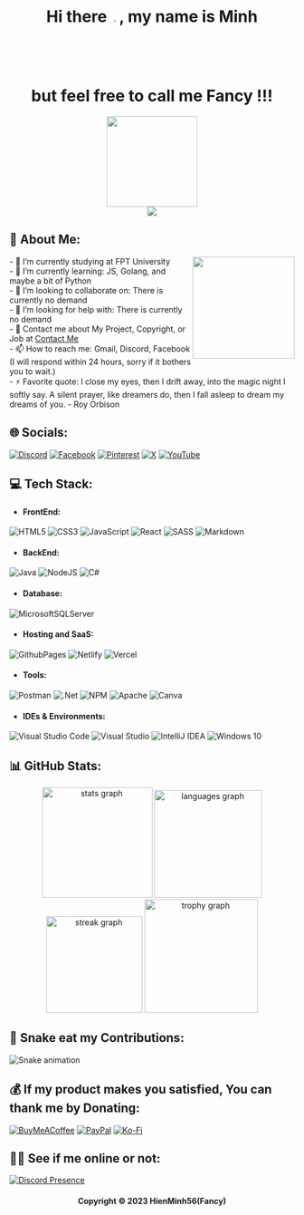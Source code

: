 <h1 align="center">Hi there <img src="https://emoji.discadia.com/emojis/27d1ad6f-6cd3-44cc-baef-6c2f3c973d3d.gif" width="3%"/>, my name is Minh </br> but feel free to call me Fancy !!!</h1>


<div align="center">
  <img height="160" src="https://img.itch.zone/aW1nLzExNTExMTguZ2lm/original/wRWQpp.gif"  />
</div>

<div align="center">
  <img src="https://profile-counter.glitch.me/HienMinh56/count.svg?"  />
</div>

<h2 align="left">💫 About Me:</h2>

<img align="right" height="180" src="https://i.pinimg.com/originals/ff/98/6c/ff986c4116c1551007ff0152e2a4d85e.gif" />

<p align="left">- 🔭 I’m currently studying at FPT University <br>- 🌱 I’m currently learning: JS, Golang, and maybe a bit of Python<br>- 👯 I’m looking to collaborate on: There is currently no demand<br>- 🤔 I’m looking for help with: There is currently no demand<br>- 💬 Contact me about My Project, Copyright, or Job at <a href="https://hienminh56-contact.netlify.app">Contact Me</a><br>- 📫 How to reach me: Gmail, Discord, Facebook (I will respond within 24 hours, sorry if it bothers you to wait.)<br>- ⚡ Favorite quote: I close my eyes, then I drift away, into the magic night I softly say. A silent prayer, like dreamers do, then I fall asleep to dream my dreams of you. - Roy Orbison</p>

<h2 align="left">🌐 Socials:</h2>

[![Discord](https://img.shields.io/badge/Discord-%237289DA.svg?style=plat-quare&logo=discord&logoColor=white)](https://discord.gg/zvFf8F94)
[![Facebook](https://img.shields.io/badge/Facebook-%231877F2.svg?style=plat-quare&logo=Facebook&logoColor=white)](https://www.facebook.com/DoanLeHienMinh/)
[![Pinterest](https://img.shields.io/badge/Pinterest-%23E60023.svg?style=plat-quare&logo=Pinterest&logoColor=white)](https://www.pinterest.com/Fancy_03/)
[![X](https://img.shields.io/badge/X-black.svg?style=plat-quare&logo=X&logoColor=white)](https://twitter.com/oan_fancy)
[![YouTube](https://img.shields.io/badge/YouTube-%23FF0000.svg?style=plat-quare&logo=YouTube&logoColor=white)](https://www.youtube.com/@hiezmusic)

<h2 align="left">💻 Tech Stack:</h2>
  
- #### FrontEnd: 
![HTML5](https://img.shields.io/badge/Html5-%23E34F26.svg?style=for-the-badge&logo=html5&logoColor=white)
![CSS3](https://img.shields.io/badge/Css3-%231572B6.svg?style=for-the-badge&logo=css3&logoColor=white)
![JavaScript](https://img.shields.io/badge/Javascript-%23323330.svg?style=for-the-badge&logo=javascript&logoColor=%23F7DF1E)
![React](https://img.shields.io/badge/React-%2320232a.svg?style=for-the-badge&logo=react&logoColor=%2361DAFB)
![SASS](https://img.shields.io/badge/SASS-hotpink.svg?style=for-the-badge&logo=SASS&logoColor=white)
![Markdown](https://img.shields.io/badge/Markdown-%23000000.svg?style=for-the-badge&logo=markdown&logoColor=white)

- #### BackEnd: 
![Java](https://img.shields.io/badge/Java-%23ED8B00.svg?style=for-the-badge&logo=openjdk&logoColor=white)
![NodeJS](https://img.shields.io/badge/Node.js-6DA55F?style=for-the-badge&logo=node.js&logoColor=white)
![C#](https://img.shields.io/badge/C%23-%23239120.svg?style=for-the-badge&logo=csharp&logoColor=white)

- #### Database: 
![MicrosoftSQLServer](https://img.shields.io/badge/Microsoft%20SQL%20Server-CC2927?style=for-the-badge&logo=microsoft%20sql%20server&logoColor=white)

- #### Hosting and SaaS: 
![GithubPages](https://img.shields.io/badge/Github%20pages-121013?style=for-the-badge&logo=github&logoColor=white)
![Netlify](https://img.shields.io/badge/Netlify-%23000000.svg?style=for-the-badge&logo=netlify&logoColor=#00C7B7)
![Vercel](https://img.shields.io/badge/Vercel-%23000000.svg?style=for-the-badge&logo=vercel&logoColor=white)

- #### Tools:
![Postman](https://img.shields.io/badge/Postman-FF6C37?style=for-the-badge&logo=postman&logoColor=white)
![.Net](https://img.shields.io/badge/.NET-5C2D91?style=for-the-badge&logo=.net&logoColor=white)
![NPM](https://img.shields.io/badge/NPM-%23CB3837.svg?style=for-the-badge&logo=npm&logoColor=white)
![Apache](https://img.shields.io/badge/Apache-%23D42029.svg?style=for-the-badge&logo=apache&logoColor=white)
![Canva](https://img.shields.io/badge/Canva-%2300C4CC.svg?style=for-the-badge&logo=Canva&logoColor=white)

- #### IDEs & Environments: 
![Visual Studio Code](https://img.shields.io/badge/Visual%20Studio%20Code-0078d7.svg?style=for-the-badge&logo=visual-studio-code&logoColor=white)
![Visual Studio](https://img.shields.io/badge/Visual%20Studio-981cc8.svg?style=for-the-badge&logo=visual-studio-code&logoColor=white)
![IntelliJ IDEA](https://img.shields.io/badge/IntelliJIDEA-000000.svg?style=for-the-badge&logo=intellij-idea&logoColor=white)
![Windows 10](https://img.shields.io/badge/Windows%2010-0078D6?style=for-the-badge&logo=windows&logoColor=white)
   
<h2 align="left">📊 GitHub Stats:</h2>
<div align="center">
  <img src="https://github-readme-stats.vercel.app/api?username=HienMinh56&hide_title=false&hide_rank=false&show_icons=true&include_all_commits=true&count_private=true&disable_animations=false&theme=radical&locale=en&hide_border=false&order=1" height="195" alt="stats graph"  />
  <img src="https://github-readme-stats.vercel.app/api/top-langs?username=HienMinh56&locale=en&hide_title=false&layout=compact&card_width=320&langs_count=10&theme=radical&hide_border=false&order=2" height="190" alt="languages graph" />
  <img src="https://streak-stats.demolab.com?user=HienMinh56&locale=en&mode=daily&theme=radical&hide_border=false&border_radius=5&order=3" height="170" alt="streak graph" />
  <img src="https://github-profile-trophy.vercel.app?username=HienMinh56&theme=radical&column=-1&row=1&margin-w=8&margin-h=8&no-bg=true&no-frame=false&order=4" height="200" alt="trophy graph" />
</div>

<h2 align="left">🐍 Snake eat my Contributions:</h2>

<img src="https://raw.githubusercontent.com/HienMinh56/HienMinh56/output/snake.svg" alt="Snake animation" />

<h2 align="left">💰 If my product makes you satisfied, You can thank me by Donating:</h2>

[![BuyMeACoffee](https://img.shields.io/badge/Buy%20Me%20a%20Coffee-ffdd00?style=for-the-badge&logo=buy-me-a-coffee&logoColor=black)](https://www.buymeacoffee.com/fancy56)
[![PayPal](https://img.shields.io/badge/PayPal-00457C?style=for-the-badge&logo=paypal&logoColor=white)](https://www.paypal.com/paypalme/hienminh56)
[![Ko-Fi](https://img.shields.io/badge/Ko--fi-F16061?style=for-the-badge&logo=ko-fi&logoColor=white)](https://ko-fi.com/fancy56)

<h2 align="left">👨‍💻 See if me online or not:</h2>

[![Discord Presence](https://lanyard.cnrad.dev/api/344845849819348992)](https://discord.com/users/344845849819348992)

<div align="center"><h4>Copyright © 2023 HienMinh56(Fancy)</h4></div>
